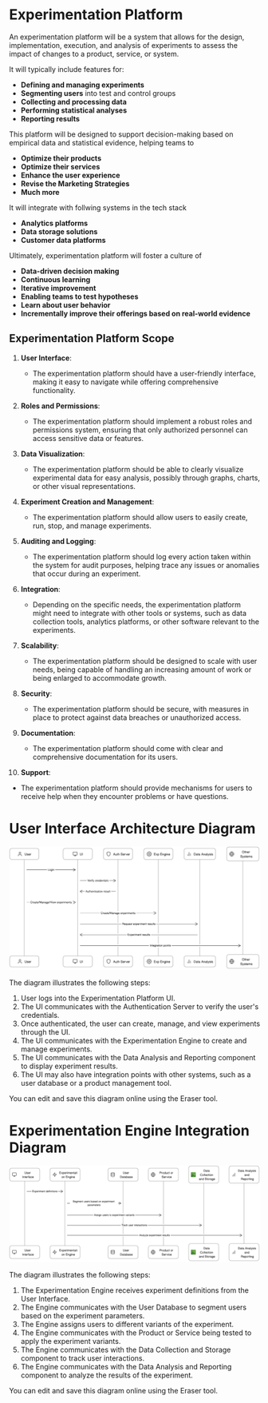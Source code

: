 # Experimentation Platform

An experimentation platform will be a system that allows for the design, implementation, execution, and analysis of experiments to assess the impact of changes to a product, service, or system. 

It will typically include features for:

- **Defining and managing experiments**
- **Segmenting users** into test and control groups
- **Collecting and processing data**
- **Performing statistical analyses**
- **Reporting results**

This platform will be designed to support decision-making based on empirical data and statistical evidence, helping teams to  

- **Optimize their products**
- **Optimize their services**
- **Enhance the user experience**
- **Revise the Marketing Strategies**
- **Much more**

It will integrate with follwing systems in the tech stack

- **Analytics platforms**
- **Data storage solutions**
- **Customer data platforms**

Ultimately, experimentation platform will foster a culture of
- **Data-driven decision making**
- **Continuous learning**
- **Iterative improvement**
- **Enabling teams to test hypotheses**
- **Learn about user behavior**
- **Incrementally improve their offerings based on real-world evidence**


## Experimentation Platform Scope

1. **User Interface**: 
   - The experimentation platform should have a user-friendly interface, making it easy to navigate while offering comprehensive functionality.

2. **Roles and Permissions**: 
   - The experimentation platform should implement a robust roles and permissions system, ensuring that only authorized personnel can access sensitive data or features.

3. **Data Visualization**: 
   - The experimentation platform should be able to clearly visualize experimental data for easy analysis, possibly through graphs, charts, or other visual representations.

4. **Experiment Creation and Management**: 
   - The experimentation platform should allow users to easily create, run, stop, and manage experiments.

5. **Auditing and Logging**: 
   - The experimentation platform should log every action taken within the system for audit purposes, helping trace any issues or anomalies that occur during an experiment.

6. **Integration**: 
   - Depending on the specific needs, the experimentation platform might need to integrate with other tools or systems, such as data collection tools, analytics platforms, or other software relevant to the experiments.

7. **Scalability**: 
   - The experimentation platform should be designed to scale with user needs, being capable of handling an increasing amount of work or being enlarged to accommodate growth.

8. **Security**: 
   - The experimentation platform should be secure, with measures in place to protect against data breaches or unauthorized access.

9. **Documentation**: 
   - The experimentation platform should come with clear and comprehensive documentation for its users.
  
10. **Support**:
   - The experimentation platform should provide mechanisms for users to receive help when they encounter problems or have questions.

# User Interface Architecture Diagram

![Architecture Diagram](overallflow.png)

The diagram illustrates the following steps:

1. User logs into the Experimentation Platform UI.
2. The UI communicates with the Authentication Server to verify the user's credentials.
3. Once authenticated, the user can create, manage, and view experiments through the UI.
4. The UI communicates with the Experimentation Engine to create and manage experiments.
5. The UI communicates with the Data Analysis and Reporting component to display experiment results.
6. The UI may also have integration points with other systems, such as a user database or a product management tool.

You can edit and save this diagram online using the Eraser tool. 

# Experimentation Engine Integration Diagram

![Integration Diagram](xpengine.png)

The diagram illustrates the following steps:

1. The Experimentation Engine receives experiment definitions from the User Interface.
2. The Engine communicates with the User Database to segment users based on the experiment parameters.
3. The Engine assigns users to different variants of the experiment.
4. The Engine communicates with the Product or Service being tested to apply the experiment variants.
5. The Engine communicates with the Data Collection and Storage component to track user interactions.
6. The Engine communicates with the Data Analysis and Reporting component to analyze the results of the experiment.

You can edit and save this diagram online using the Eraser tool.



